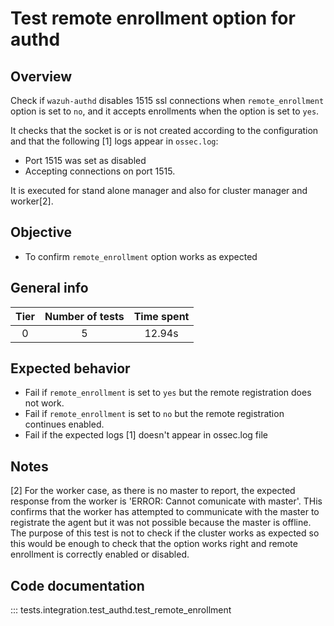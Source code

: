 # Test remote enrollment option for authd
## Overview

Check if `wazuh-authd` disables 1515 ssl connections when `remote_enrollment` option is set to `no`,
and it accepts enrollments when the option is set to `yes`.

It checks that the socket is or is not created according to the configuration and that the following [1] logs appear in `ossec.log`:
- Port 1515 was set as disabled
- Accepting connections on port 1515.

It is executed for stand alone manager and also for cluster manager and worker[2].

## Objective

- To confirm `remote_enrollment` option works as expected

## General info

|Tier | Number of tests | Time spent |
|:--:|:--:|:--:|
| 0 | 5 | 12.94s |

## Expected behavior

- Fail if `remote_enrollment` is set to `yes` but the remote registration does not work.
- Fail if `remote_enrollment` is set to `no` but the remote registration continues enabled.
- Fail if the expected logs [1] doesn't appear in ossec.log file

## Notes

[2] For the worker case, as there is no master to report, the expected response from the worker is 'ERROR: Cannot comunicate with master'. THis confirms that the worker has attempted to communicate with the master to registrate the agent but it was not possible because the master is offline. The purpose of this test is not to check if the cluster works as expected so this would be enough to check that the option works right and remote enrollment is correctly enabled or disabled.

## Code documentation

::: tests.integration.test_authd.test_remote_enrollment